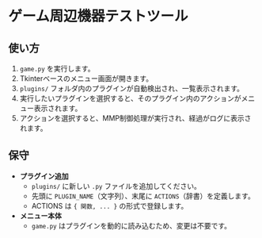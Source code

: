 # ゲーム周辺機器テストツール

## 使い方
1. `game.py` を実行します。
2. Tkinterベースのメニュー画面が開きます。
3. `plugins/` フォルダ内のプラグインが自動検出され、一覧表示されます。
4. 実行したいプラグインを選択すると、そのプラグイン内のアクションがメニュー表示されます。
5. アクションを選択すると、MMP制御処理が実行され、経過がログに表示されます。

## 保守
- **プラグイン追加**
  - `plugins/` に新しい `.py` ファイルを追加してください。
  - 先頭に `PLUGIN_NAME`（文字列）、末尾に `ACTIONS`（辞書）を定義します。
  - ACTIONS は `{ 関数, ... }` の形式で登録します。
- **メニュー本体**
  - `game.py` はプラグインを動的に読み込むため、変更は不要です。